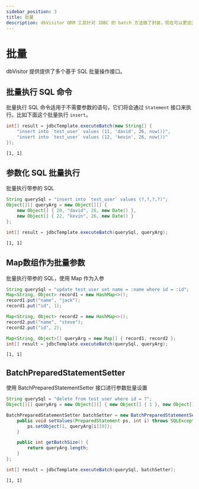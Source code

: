 ```yaml
---
sidebar_position: 3
title: 批量
description: dbVisitor ORM 工具针对 JDBC 的 batch 方法做了封装，现在可以更加方便的使用它。
---
```


# 批量

dbVisitor 提供提供了多个基于 SQL 批量操作接口。

## 批量执行 SQL 命令

批量执行 SQL 命令适用于不需要参数的语句，它们将会通过 `Statement` 接口来执行。比如下面这个批量执行 `insert`。

```java
int[] result = jdbcTemplate.executeBatch(new String[] {
    "insert into `test_user` values (11, 'david', 26, now())",
    "insert into `test_user` values (12, 'kevin', 26, now())"
});
```

```text title='执行结果'
[1, 1]
```

## 参数化 SQL 批量执行

批量执行带参的 SQL

```java
String querySql = "insert into `test_user` values (?,?,?,?)";
Object[][] queryArg = new Object[][] {
    new Object[] { 20, "david", 26, new Date() },
    new Object[] { 22, "kevin", 26, new Date() }
};

int[] result = jdbcTemplate.executeBatch(querySql, queryArg);
```

```text title='执行结果'
[1, 1]
```

## Map数组作为批量参数

批量执行带参的 SQL，使用 Map 作为入参

```java
String querySql = "update test_user set name = :name where id = :id";
Map<String, Object> record1 = new HashMap<>();
record1.put("name", "jack");
record1.put("id", 1);

Map<String, Object> record2 = new HashMap<>();
record2.put("name", "steve");
record2.put("id", 2);

Map<String, Object>[] queryArg = new Map[] { record1, record2 };
int[] result = jdbcTemplate.executeBatch(querySql, queryArg);
```

```text title='执行结果'
[1, 1]
```

## BatchPreparedStatementSetter

使用 BatchPreparedStatementSetter 接口进行参数批量设置

```java
String querySql = "delete from test_user where id = ?";
Object[][] queryArg = new Object[][] { new Object[] { 1 }, new Object[] { 2 } };

BatchPreparedStatementSetter batchSetter = new BatchPreparedStatementSetter() {
    public void setValues(PreparedStatement ps, int i) throws SQLException {
        ps.setObject(1, queryArg[i][0]);
    }

    public int getBatchSize() {
        return queryArg.length;
    }
};

int[] result = jdbcTemplate.executeBatch(querySql, batchSetter);
```

```text title='执行结果'
[1, 1]
```